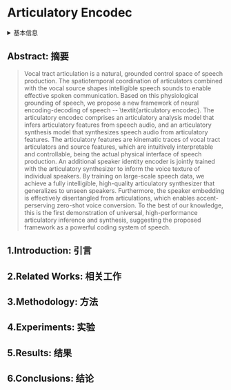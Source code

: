# Articulatory Encodec

<details>
<summary>基本信息</summary>

- 标题: Articulatory Encodec: Vocal Tract Kinematics as a Codec for Speech
- 作者:
  - Cheol Jun Cho
  - Peter Wu
  - Tejas S. Prabhune
  - Dhruv Agarwal
  - Gopala K. Anumanchipalli
- 机构:
  - 机构 
- 时间:
  - 预印时间: 2024.06.18 ArXiv v1
  - 更新笔记: 2024.08.07
- 发表:
  - 期刊/会议 
- 链接:
  - [ArXiv](https://arxiv.org/abs/2406.12998)
  - [DOI]()
  - [Github]()
  - [Demo]()
  - [Scholar](https://scholar.google.com/scholar?cluster=)
- 标签:
  - ?
- 页数: ?
- 引用: ?
- 被引: ?
- 数据:
  - ? 
- 对比:
  - ?
- 复现:
  - ?

</details>

## Abstract: 摘要

> Vocal tract articulation is a natural, grounded control space of speech production. The spatiotemporal coordination of articulators combined with the vocal source shapes intelligible speech sounds to enable effective spoken communication. Based on this physiological grounding of speech, we propose a new framework of neural encoding-decoding of speech -- \textit{articulatory encodec}. The articulatory encodec comprises an articulatory analysis model that infers articulatory features from speech audio, and an articulatory synthesis model that synthesizes speech audio from articulatory features. The articulatory features are kinematic traces of vocal tract articulators and source features, which are intuitively interpretable and controllable, being the actual physical interface of speech production. An additional speaker identity encoder is jointly trained with the articulatory synthesizer to inform the voice texture of individual speakers. By training on large-scale speech data, we achieve a fully intelligible, high-quality articulatory synthesizer that generalizes to unseen speakers. Furthermore, the speaker embedding is effectively disentangled from articulations, which enables accent-perserving zero-shot voice conversion. To the best of our knowledge, this is the first demonstration of universal, high-performance articulatory inference and synthesis, suggesting the proposed framework as a powerful coding system of speech.

## 1.Introduction: 引言

## 2.Related Works: 相关工作

## 3.Methodology: 方法

## 4.Experiments: 实验

## 5.Results: 结果

## 6.Conclusions: 结论
